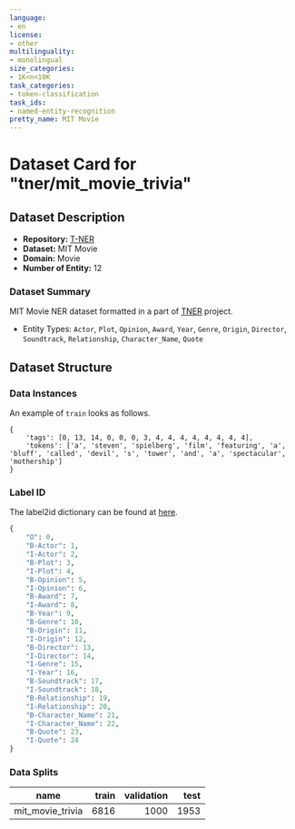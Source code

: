 ```yaml
---
language:
- en
license:
- other
multilinguality:
- monolingual
size_categories:
- 1K<n<10K
task_categories:
- token-classification
task_ids:
- named-entity-recognition
pretty_name: MIT Movie
---
```


# Dataset Card for "tner/mit_movie_trivia"

## Dataset Description

- **Repository:** [T-NER](https://github.com/asahi417/tner)
- **Dataset:** MIT Movie
- **Domain:** Movie
- **Number of Entity:** 12

### Dataset Summary
MIT Movie NER dataset formatted in a part of [TNER](https://github.com/asahi417/tner) project.

- Entity Types: `Actor`, `Plot`, `Opinion`, `Award`, `Year`, `Genre`, `Origin`, `Director`, `Soundtrack`, `Relationship`, `Character_Name`, `Quote`

## Dataset Structure

### Data Instances
An example of `train` looks as follows.

```
{
    'tags': [0, 13, 14, 0, 0, 0, 3, 4, 4, 4, 4, 4, 4, 4, 4],
    'tokens': ['a', 'steven', 'spielberg', 'film', 'featuring', 'a', 'bluff', 'called', 'devil', 's', 'tower', 'and', 'a', 'spectacular', 'mothership']
}
```

### Label ID
The label2id dictionary can be found at [here](https://huggingface.co/datasets/tner/mit_movie_trivia/raw/main/dataset/label.json).
```python
{
    "O": 0,
    "B-Actor": 1,
    "I-Actor": 2,
    "B-Plot": 3,
    "I-Plot": 4,
    "B-Opinion": 5,
    "I-Opinion": 6,
    "B-Award": 7,
    "I-Award": 8,
    "B-Year": 9,
    "B-Genre": 10,
    "B-Origin": 11,
    "I-Origin": 12,
    "B-Director": 13,
    "I-Director": 14,
    "I-Genre": 15,
    "I-Year": 16,
    "B-Soundtrack": 17,
    "I-Soundtrack": 18,
    "B-Relationship": 19,
    "I-Relationship": 20,
    "B-Character_Name": 21,
    "I-Character_Name": 22,
    "B-Quote": 23,
    "I-Quote": 24
}
```

### Data Splits

|  name   |train|validation|test|
|---------|----:|---------:|---:|
|mit_movie_trivia      |6816  |       1000| 1953|
